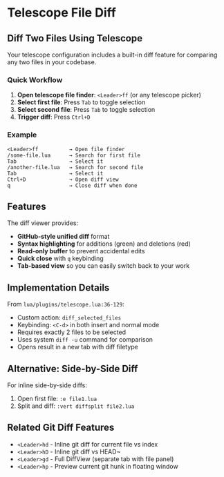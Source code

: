 # Telescope File Diff

## Diff Two Files Using Telescope

Your telescope configuration includes a built-in diff feature for comparing any two files in your codebase.

### Quick Workflow

1. **Open telescope file finder**: `<Leader>ff` (or any telescope picker)
2. **Select first file**: Press `Tab` to toggle selection
3. **Select second file**: Press `Tab` to toggle selection
4. **Trigger diff**: Press `Ctrl+D`

### Example

```
<Leader>ff          → Open file finder
/some-file.lua      → Search for first file
Tab                 → Select it
/another-file.lua   → Search for second file
Tab                 → Select it
Ctrl+D              → Open diff view
q                   → Close diff when done
```

## Features

The diff viewer provides:
- **GitHub-style unified diff** format
- **Syntax highlighting** for additions (green) and deletions (red)
- **Read-only buffer** to prevent accidental edits
- **Quick close** with `q` keybinding
- **Tab-based view** so you can easily switch back to your work

## Implementation Details

From `lua/plugins/telescope.lua:36-129`:
- Custom action: `diff_selected_files`
- Keybinding: `<C-d>` in both insert and normal mode
- Requires exactly 2 files to be selected
- Uses system `diff -u` command for comparison
- Opens result in a new tab with diff filetype

## Alternative: Side-by-Side Diff

For inline side-by-side diffs:

1. Open first file: `:e file1.lua`
2. Split and diff: `:vert diffsplit file2.lua`

## Related Git Diff Features

- `<Leader>hd` - Inline git diff for current file vs index
- `<Leader>hD` - Inline git diff vs HEAD~
- `<Leader>gd` - Full DiffView (separate tab with file panel)
- `<Leader>hp` - Preview current git hunk in floating window

